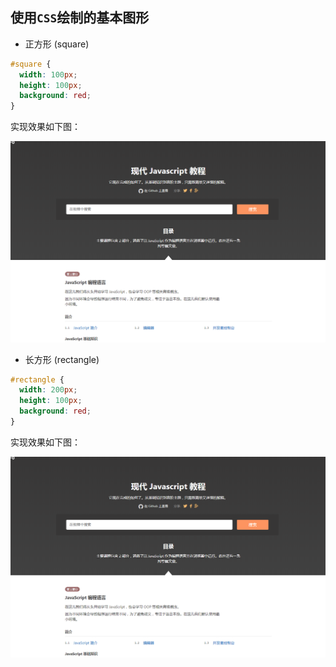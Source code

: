 ## 使用``CSS``绘制的基本图形

+  正方形 (square)
```CSS
#square {
  width: 100px;
  height: 100px;
  background: red;
}
```
实现效果如下图：

![现代Javascript教程 ](https://raw.githubusercontent.com/youling4438/develope-websites/master/images/jsinfo.png "现代Javascript教程")

+ 长方形 (rectangle)
```CSS
#rectangle {
  width: 200px;
  height: 100px;
  background: red;
}
```
实现效果如下图：

![现代Javascript教程 ](https://raw.githubusercontent.com/youling4438/develope-websites/master/images/jsinfo.png "现代Javascript教程")